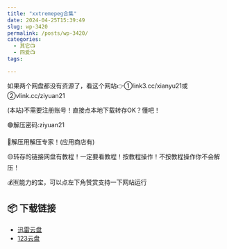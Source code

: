 ```yaml
---
title: "xxtremepeg合集"
date: 2024-04-25T15:39:49
slug: wp-3420
permalink: /posts/wp-3420/
categories:
  - 其它📺
  - 四爱📺
tags:

---
```


如果两个网盘都没有资源了，看这个网站👉①link3.cc/xianyu21或②vlink.cc/ziyuan21

(本站)不需要注册账号！直接点本地下载转存OK？懂吧！

🟢解压密码:ziyuan21

🔵解压用解压专家！(应用商店有)

🟡转存的链接网盘有教程！一定要看教程！按教程操作！不按教程操作你不会解压！

💰🈶能力的宝，可以点左下角赞赏支持一下网站运行

## 📦 下载链接
- [迅雷云盘](https://blziyuan21.com/pay-download/3420?key=93ee73ddf1&down_id=0)
- [123云盘](https://blziyuan21.com/pay-download/3420?key=93ee73ddf1&down_id=1)

